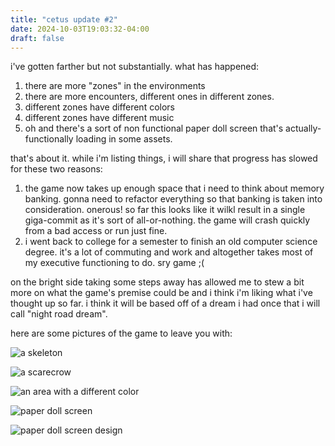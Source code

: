 ```yaml
---
title: "cetus update #2"
date: 2024-10-03T19:03:32-04:00
draft: false
---
```


i've gotten farther but not substantially. what has happened:

1. there are more "zones" in the environments
2. there are more encounters, different ones in different zones.
3. different zones have different colors
4. different zones have different music
5. oh and there's a sort of non functional paper doll screen that's actually-functionally loading in some assets.

that's about it. while i'm listing things, i will share that progress has slowed for these two reasons:

1. the game now takes up enough space that i need to think about memory banking. gonna need to refactor everything so that banking is taken into consideration. onerous! so far this looks like it wilkl result in a single giga-commit as it's sort of all-or-nothing. the game will crash quickly from a bad access or run just fine.
2. i went back to college for a semester to finish an old computer science degree. it's a lot of commuting and work and altogether takes most of my executive functioning to do. sry game ;(

on the bright side taking some steps away has allowed me to stew a bit more on what the game's premise could be and i think i'm liking what i've thought up so far. i think it will be based off of a dream i had once that i will call "night road dream".

here are some pictures of the game to leave you with:

![a skeleton](/cetus_10_3_24_skeleton.png)

![a scarecrow](/cetus_10_3_24_scarecrow.png)

![an area with a different color](/cetus_10_3_24_town2.png)

![paper doll screen](/cetus_10_3_24_paper-doll.png)

![paper doll screen design](/cetus_10_3_24_paper-doll-aseprite.png)



